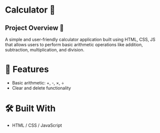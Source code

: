 # Calculator  🧮

## Project Overview 🌟
A simple and user-friendly calculator application built using HTML, CSS, JS that allows users to perform basic arithmetic operations like addition, subtraction, multiplication, and division.

# 🚀 Features
- Basic arithmetic: +, -, ×, ÷
- Clear and delete functionality

# 🛠️ Built With
- HTML / CSS / JavaScript


